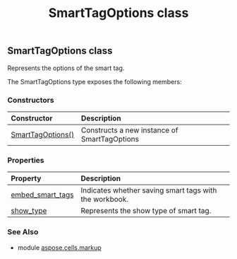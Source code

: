 ﻿---
title: SmartTagOptions class
second_title: Aspose.Cells for Python via .NET API References
description: 
type: docs
weight: 50
url: /aspose.cells.markup/smarttagoptions/
is_root: false
---

## SmartTagOptions class

Represents the options of the smart tag.



The SmartTagOptions type exposes the following members:

### Constructors
| Constructor | Description |
| :- | :- |
| [SmartTagOptions()](/cells/python-net/aspose.cells.markup/smarttagoptions/__init__/#) | Constructs a new instance of SmartTagOptions |


### Properties
| Property | Description |
| :- | :- |
| [embed_smart_tags](/cells/python-net/aspose.cells.markup/smarttagoptions/embed_smart_tags) | Indicates whether saving smart tags with the workbook. |
| [show_type](/cells/python-net/aspose.cells.markup/smarttagoptions/show_type) | Represents the show type of smart tag. |



### See Also
* module [aspose.cells.markup](..)
